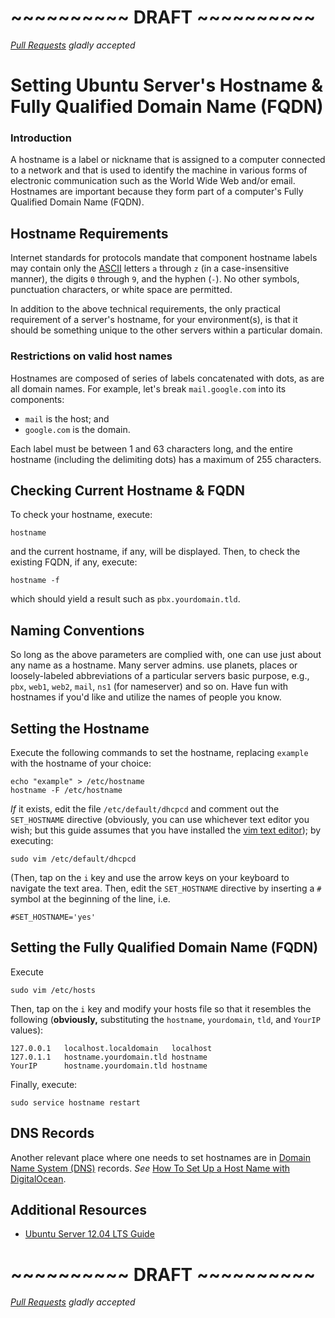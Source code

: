 # ~~~~~~~~~~ DRAFT ~~~~~~~~~~
*[Pull Requests](https://github.com/DigitalOcean-User-Projects/Articles-and-Tutorials/pulls) gladly accepted*

Setting Ubuntu Server's Hostname & Fully Qualified Domain Name (FQDN)
=

### Introduction

A hostname is a label or nickname that is assigned to a computer connected to a network and that is used to identify the machine in various forms of electronic communication such as the World Wide Web and/or email. Hostnames are important because they form part of a computer's Fully Qualified Domain Name (FQDN).

## Hostname Requirements

Internet standards for protocols mandate that component hostname labels may contain only the [ASCII](http://en.wikipedia.org/wiki/ASCII) letters `a` through `z` (in a case-insensitive manner), the digits `0` through `9`, and the hyphen (`-`). No other symbols, punctuation characters, or white space are permitted.

In addition to the above technical requirements, the only practical requirement of a server's hostname, for your environment(s), is that it should be something unique to the other servers within a particular domain.

### Restrictions on valid host names

Hostnames are composed of series of labels concatenated with dots, as are all domain names. For example, let's break `mail.google.com` into its components:

*	`mail` is the host; and
*	`google.com` is the domain.

Each label must be between 1 and 63 characters long, and the entire hostname (including the delimiting dots) has a maximum of 255 characters.

## Checking Current Hostname & FQDN

To check your hostname, execute:

	hostname

and the current hostname, if any, will be displayed. Then, to check the existing FQDN, if any, execute:

	hostname -f

which should yield a result such as `pbx.yourdomain.tld`.

## Naming Conventions

So long as the above parameters are complied with, one can use just about any name as a hostname. Many server admins. use planets, places or loosely-labeled abbreviations of a particular servers basic purpose, e.g., `pbx`, `web1`, `web2`, `mail`, `ns1` (for nameserver) and so on. Have fun with hostnames if you'd like and utilize the names of people you know.

## Setting the Hostname

Execute the following commands to set the hostname, replacing `example` with the hostname of your choice:

	echo "example" > /etc/hostname
	hostname -F /etc/hostname

*If* it exists, edit the file `/etc/default/dhcpcd` and comment out the `SET_HOSTNAME` directive (obviously, you can use whichever text editor you wish; but this guide assumes that you have installed the [vim text editor](https://www.digitalocean.com/community/articles/installing-and-using-the-vim-text-editor-on-a-cloud-server)); by executing:

	sudo vim /etc/default/dhcpcd

(Then, tap on the `i` key and use the arrow keys on your keyboard to navigate the text area. Then, edit the `SET_HOSTNAME` directive by inserting a `#` symbol at the beginning of the line, i.e.

	#SET_HOSTNAME='yes'

## Setting the Fully Qualified Domain Name (FQDN)

Execute

	sudo vim /etc/hosts

Then, tap on the `i` key and modify your hosts file so that it resembles the following (**obviously,** substituting the `hostname`, `yourdomain`, `tld`, and `YourIP` values):

	127.0.0.1	localhost.localdomain	localhost
	127.0.1.1	hostname.yourdomain.tld	hostname
	YourIP		hostname.yourdomain.tld	hostname

Finally, execute:

	sudo service hostname restart

## DNS Records

Another relevant place where one needs to set hostnames are in [Domain Name System (DNS)](http://en.wikipedia.org/wiki/Domain_Name_System) records. *See* [How To Set Up a Host Name with DigitalOcean](https://www.digitalocean.com/community/articles/how-to-set-up-a-host-name-with-digitalocean).

## Additional Resources

*	[Ubuntu Server 12.04 LTS Guide](https://help.ubuntu.com/12.04/serverguide/index.html)

# ~~~~~~~~~~ DRAFT ~~~~~~~~~~
*[Pull Requests](https://github.com/DigitalOcean-User-Projects/Articles-and-Tutorials/pulls) gladly accepted*